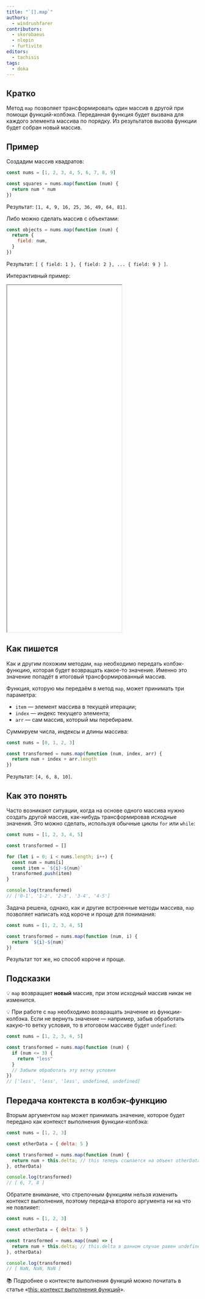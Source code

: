 ```yaml
---
title: "`[].map`"
authors:
  - windrushfarer
contributors:
  - skorobaeus
  - nlopin
  - furtivite
editors:
  - tachisis
tags:
  - doka
---
```


## Кратко

Метод `map` позволяет трансформировать один массив в другой при помощи функций-колбэка. Переданная функция будет вызвана для каждого элемента массива по порядку. Из результатов вызова функции будет собран новый массив.

## Пример

Создадим массив квадратов:

```js
const nums = [1, 2, 3, 4, 5, 6, 7, 8, 9]

const squares = nums.map(function (num) {
  return num * num
})
```

Результат: `[1, 4, 9, 16, 25, 36, 49, 64, 81]`.

Либо можно сделать массив с объектами:

```js
const objects = nums.map(function (num) {
  return {
    field: num,
  }
})
```

Результат: `[ { field: 1 }, { field: 2 }, ... { field: 9 } ]`.

Интерактивный пример:

<iframe title="Используем map для изменения значений массива." src="demos/index/" height="910"></iframe>

## Как пишется

Как и другим похожим методам, `map` необходимо передать колбэк-функцию, которая будет возвращать какое-то значение. Именно это значение попадёт в итоговый трансформированный массив.

Функция, которую мы передаём в метод `map`, может принимать три параметра:

- `item` — элемент массива в текущей итерации;
- `index` — индекс текущего элемента;
- `arr` — сам массив, который мы перебираем.

Суммируем числа, индексы и длины массива:

```js
const nums = [0, 1, 2, 3]

const transformed = nums.map(function (num, index, arr) {
  return num + index + arr.length
})
```

Результат: `[4, 6, 8, 10]`.

## Как это понять

Часто возникают ситуации, когда на основе одного массива нужно создать другой массив, как-нибудь трансформировав исходные значения. Это можно сделать, используя обычные циклы `for` или `while`:

```js
const nums = [1, 2, 3, 4, 5]

const transformed = []

for (let i = 0; i < nums.length; i++) {
  const num = nums[i]
  const item = `${i}-${num}`
  transformed.push(item)
}

console.log(transformed)
// ['0-1', '1-2', '2-3', '3-4', '4-5']
```

Задача решена, однако, как и другие встроенные методы массива, `map` позволяет написать код короче и проще для понимания:

```js
const nums = [1, 2, 3, 4, 5]

const transformed = nums.map(function (num, i) {
  return `${i}-${num}`
})
```

Результат тот же, но способ короче и проще.

## Подсказки

💡 `map` возвращает **новый** массив, при этом исходный массив никак не изменится.

💡 При работе с `map` необходимо возвращать значение из функции-колбэка. Если не вернуть значение — например, забыв обработать какую-то ветку условия, то в итоговом массиве будет `undefined`:

```js
const nums = [1, 2, 3, 4, 5]

const transformed = nums.map(function (num) {
  if (num <= 3) {
    return "less"
  }
  // Забыли обработать эту ветку условия
})
// ['less', 'less', 'less', undefined, undefined]
```

## Передача контекста в колбэк-функцию

Вторым аргументом `map` может принимать значение, которое будет передано как контекст выполнения функции-колбэка:

```js
const nums = [1, 2, 3]

const otherData = { delta: 5 }

const transformed = nums.map(function (num) {
  return num + this.delta; // this теперь ссылается на объект otherData
}, otherData)

console.log(transformed)
// [ 6, 7, 8 ]
```

Обратите внимание, что стрелочным функциям нельзя изменить контекст выполнения, поэтому передача второго аргумента ни на что не повлияет:

```js
const nums = [1, 2, 3]

const otherData = { delta: 5 }

const transformed = nums.map((num) => {
  return num + this.delta; // this.delta в данном случае равен undefined
}, otherData)

console.log(transformed)
// [ NaN, NaN, NaN ]
```

<aside>

📚 Подробнее о контексте выполнения функций можно почитать в статье «[this: контекст выполнения функций](/js/function-context/)».

</aside>
